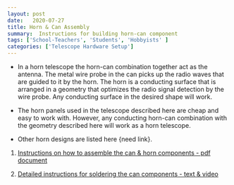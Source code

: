 ```yaml
---
layout: post
date:   2020-07-27
title: Horn & Can Assembly 
summary:  Instructions for building horn-can component
tags: ['School-Teachers', 'Students', 'Hobbyists' ]
categories: ['Telescope Hardware Setup'] 
---
```


*  In a horn telescope the horn-can combination together act as the antenna. The metal wire probe in the can picks up the radio waves that are guided to it by the horn. The horn is a conducting surface that is arranged in a geometry that optimizes the radio signal detection by the wire probe. Any conducting surface in the desired shape will work.

*  The horn panels used in the telescope described here are cheap and easy to work with. However, any conducting horn-can combination with the geometry described here will work as a horn telescope.

*  Other horn designs are listed here {need link}.


1. [Instructions on how to assemble the can & horn components - pdf document](https://wvurail.org/dspira-lessons/FilesUploaded/Horn&Can_Assembly_2021.pdf)

2. [Detailed instructions for soldering the can components - text & video](https://wvurail.org//dspira-lessons/assemblingcan)
